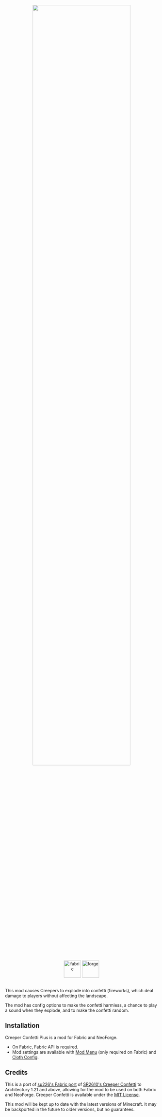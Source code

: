 <center>
<img width=80% src="https://resources.godsted.com/modrinth/creeperconfetti/hero_mr.png">
</center><br>

<center text-align='center'>
<a href='https://modrinth.com/mod/creeperconfetti+/versions?l=fabric'><img alt="fabric" height="56" src="https://cdn.jsdelivr.net/npm/@intergrav/devins-badges@3/assets/cozy/supported/fabric_vector.svg"></a>
<a href='https://modrinth.com/mod/creeperconfetti+/versions?l=neoforge&l=forge'><img alt="forge" height="56" src="https://resources.godsted.com/modrinth/NeoForge2.svg"></a>

</center><br>

This mod causes Creepers to explode into confetti (fireworks), which deal damage to players without affecting the landscape.

The mod has config options to make the confetti harmless, a chance to play a sound when they explode, and to make the confetti random.

## Installation

Creeper Confetti Plus is a mod for Fabric and NeoForge.
- On Fabric, Fabric API is required.
- Mod settings are available with [Mod Menu](https://modrinth.com/mod/mod-menu) (only required on Fabric) and [Cloth Config](https://modrinth.com/mod/cloth-config).

## Credits

This is a port of [su226's Fabric port](https://github.com/su226/CreeperConfetti) of [SR2610's Creeper Confetti](https://github.com/SR2610/MicroMods/tree/master/CreeperConfetti) to Architectury 1.21 and above, allowing for the mod to be used on both Fabric and NeoForge. Creeper Confetti is available under the [MIT License](https://github.com/su226/CreeperConfetti/blob/1.18/LICENSE).

This mod will be kept up to date with the latest versions of Minecraft. It may be backported in the future to older versions, but no guarantees.
